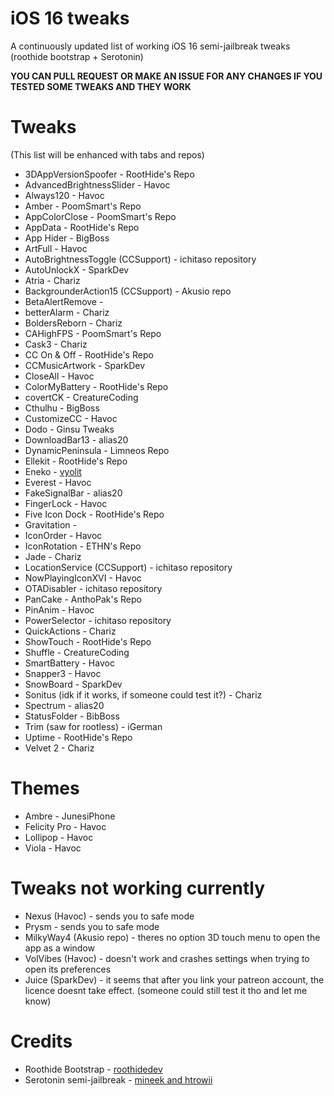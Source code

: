 # iOS 16 tweaks
A continuously updated list of working iOS 16 semi-jailbreak tweaks (roothide bootstrap + Serotonin)

**YOU CAN PULL REQUEST OR MAKE AN ISSUE FOR ANY CHANGES IF YOU TESTED SOME TWEAKS AND THEY WORK**
# Tweaks
(This list will be enhanced with tabs and repos)
- 3DAppVersionSpoofer - RootHide's Repo
- AdvancedBrightnessSlider - Havoc
- Always120 - Havoc
- Amber - PoomSmart's Repo
- AppColorClose - PoomSmart's Repo
- AppData - RootHide's Repo
- App Hider - BigBoss
- ArtFull - Havoc
- AutoBrightnessToggle (CCSupport) - ichitaso repository
- AutoUnlockX - SparkDev
- Atria - Chariz
- BackgrounderAction15 (CCSupport) - Akusio repo
- BetaAlertRemove -
- betterAlarm - Chariz
- BoldersReborn - Chariz
- CAHighFPS - PoomSmart's Repo
- Cask3 - Chariz
- CC On & Off - RootHide's Repo
- CCMusicArtwork - SparkDev
- CloseAll - Havoc
- ColorMyBattery - RootHide's Repo
- covertCK - CreatureCoding
- Cthulhu - BigBoss
- CustomizeCC - Havoc
- Dodo - Ginsu Tweaks
- DownloadBar13 - alias20
- DynamicPeninsula - Limneos Repo
- Ellekit - RootHide's Repo
- Eneko - [vyolit](https://github.com/vyolit/Eneko)
- Everest - Havoc
- FakeSignalBar - alias20
- FingerLock - Havoc
- Five Icon Dock - RootHide's Repo
- Gravitation -
- IconOrder - Havoc
- IconRotation - ETHN's Repo
- Jade - Chariz
- LocationService (CCSupport) - ichitaso repository
- NowPlayingIconXVI - Havoc
- OTADisabler - ichitaso repository
- PanCake - AnthoPak's Repo
- PinAnim - Havoc
- PowerSelector - ichitaso repository
- QuickActions - Chariz
- ShowTouch - RootHide's Repo
- Shuffle - CreatureCoding
- SmartBattery - Havoc
- Snapper3 - Havoc
- SnowBoard - SparkDev
- Sonitus (idk if it works, if someone could test it?) - Chariz
- Spectrum - alias20
- StatusFolder - BibBoss
- Trim (saw for rootless) - iGerman
- Uptime - RootHide's Repo
- Velvet 2 - Chariz
# Themes
- Ambre - JunesiPhone
- Felicity Pro - Havoc
- Lollipop - Havoc
- Viola - Havoc
# Tweaks not working currently
- Nexus (Havoc) - sends you to safe mode
- Prysm - sends you to safe mode
- MilkyWay4 (Akusio repo) - theres no option 3D touch menu to open the app as a window
- VolVibes (Havoc) - doesn't work and crashes settings when trying to open its preferences
- Juice (SparkDev) - it seems that after you link your patreon account, the licence doesnt take effect. (someone could still test it tho and let me know)
# Credits
- Roothide Bootstrap - [roothidedev](https://github.com/roothide/Bootstrap)
- Serotonin semi-jailbreak - [mineek and htrowii](https://github.com/mineek/Serotonin)
